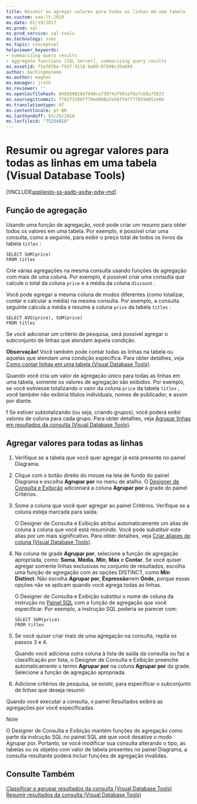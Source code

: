 ```yaml
---
title: Resumir ou agregar valores para todas as linhas em uma tabela
ms.custom: seo-lt-2019
ms.date: 01/19/2017
ms.prod: sql
ms.prod_service: sql-tools
ms.technology: ssms
ms.topic: conceptual
helpviewer_keywords:
- summarizing query results
- aggregate functions [SQL Server], summarizing query results
ms.assetid: f5af876e-f937-4110-ba09-07999c35a699
author: markingmyname
ms.author: maghan
ms.manager: jroth
ms.reviewer: ''
ms.openlocfilehash: 0405898284fd40caf39743f901a70a7c60a75023
ms.sourcegitcommit: ff82f3260ff79ed860a7a58f54ff7f0594851e6b
ms.translationtype: HT
ms.contentlocale: pt-BR
ms.lasthandoff: 03/29/2020
ms.locfileid: "75254918"
---
```

# <a name="summarize-or-aggregate-values-for-all-rows-in-a-table-visual-database-tools"></a>Resumir ou agregar valores para todas as linhas em uma tabela (Visual Database Tools)
[!INCLUDE[appliesto-ss-asdb-asdw-pdw-md](../../includes/appliesto-ss-asdb-asdw-pdw-md.md)]
## <a name="aggregate-function"></a>Função de agregação
Usando uma função de agregação, você pode criar um resumo para obter todos os valores em uma tabela. Por exemplo, é possível criar uma consulta, como a seguinte, para exibir o preço total de todos os livros da tabela `titles` :  
  
```  
SELECT SUM(price)  
FROM titles  
```  
  
Crie várias agregações na mesma consulta usando funções de agregação com mais de uma coluna. Por exemplo, é possível criar uma consulta que calcule o total da coluna `price` e a média da coluna `discount` .  
  
Você pode agregar a mesma coluna de modos diferentes (como totalizar, contar e calcular a média) na mesma consulta. Por exemplo, a consulta seguinte calcula a média e resume a coluna `price` da tabela `titles` :  
  
```  
SELECT AVG(price), SUM(price)  
FROM titles  
```  
  
Se você adicionar um critério de pesquisa, será possível agregar o subconjunto de linhas que atendam àquela condição.  

**Observação!** Você também pode contar todas as linhas na tabela ou aquelas que atendam uma condição específica. Para obter detalhes, veja [Como contar linhas em uma tabela &#40;Visual Database Tools&#41;](../../ssms/visual-db-tools/count-rows-in-a-table-visual-database-tools.md).  
  
  
Quando você cria um valor de agregação único para todas as linhas em uma tabela, somente os valores de agregação são exibidos. Por exemplo, se você estivesse totalizando o valor da coluna `price` da tabela `titles` , você também não exibiria títulos individuais, nomes de publicador, e assim por diante.  
 
 **!** Se estiver subtotalizando (ou seja, criando grupos), você poderá exibir valores de coluna para cada grupo. Para obter detalhes, veja [Agrupar linhas em resultados da consulta &#40;Visual Database Tools&#41;](../../ssms/visual-db-tools/group-rows-in-query-results-visual-database-tools.md).  

## <a name="aggregate-values-for-all-rows"></a>Agregar valores para todas as linhas  
  
1.  Verifique se a tabela que você quer agregar já está presente no painel Diagrama.  
  
2.  Clique com o botão direito do mouse na tela de fundo do painel Diagrama e escolha **Agrupar por** no menu de atalho. O [Designer de Consulta e Exibição](../../ssms/visual-db-tools/query-and-view-designer-tools-visual-database-tools.md) adicionará a coluna **Agrupar por** à grade do painel Critérios.  
  
3.  Some a coluna que você quer agregar ao painel Critérios. Verifique se a coluna esteja marcada para saída.  
  
    O Designer de Consulta e Exibição atribui automaticamente um alias de coluna à coluna que você está resumindo. Você pode substituir este alias por um mais significativo. Para obter detalhes, veja [Criar aliases de coluna &#40;Visual Database Tools&#41;](../../ssms/visual-db-tools/create-column-aliases-visual-database-tools.md).  
  
4.  Na coluna de grade **Agrupar por**, selecione a função de agregação apropriada, como: **Soma**, **Média**, **Mín**, **Máx** e **Contar**. Se você quiser agregar somente linhas exclusivas no conjunto de resultados, escolha uma função de agregação com as opções DISTINCT, como **Min Distinct**. Não escolha **Agrupar por**, **Expressão**nem **Onde**, porque essas opções não se aplicam quando você agrega todas as linhas.  
  
    O Designer de Consulta e Exibição substitui o nome de coluna da instrução no [Painel SQL](../../ssms/visual-db-tools/sql-pane-visual-database-tools.md) com a função de agregação que você especificar. Por exemplo, a instrução SQL poderia se parecer com:  
  
    ```  
    SELECT SUM(price)  
    FROM titles  
    ```  
  
5.  Se você quiser criar mais de uma agregação na consulta, repita os passos 3 e 4.  
  
    Quando você adiciona outra coluna à lista de saída da consulta ou faz a classificação por lista, o Designer de Consulta e Exibição preenche automaticamente o termo **Agrupar por** na coluna **Agrupar por** da grade. Selecione a função de agregação apropriada.  
  
6.  Adicione critérios de pesquisa, se existir, para especificar o subconjunto de linhas que deseja resumir.  
  
Quando você executar a consulta, o painel Resultados exibirá as agregações por você especificadas.  
  
> [!NOTE]  
> O Designer de Consulta e Exibição mantém funções de agregação como parte da instrução SQL no painel SQL até que você desative o modo Agrupar por. Portanto, se você modificar sua consulta alterando o tipo, as tabelas ou os objetos com valor de tabela presentes no painel Diagrama, a consulta resultante poderá incluir funções de agregação inválidas.  
  
## <a name="see-also"></a>Consulte Também  
[Classificar e agrupar resultados da consulta &#40;Visual Database Tools&#41;](../../ssms/visual-db-tools/sort-and-group-query-results-visual-database-tools.md)  
[Resumir resultados da consulta &#40;Visual Database Tools&#41;](../../ssms/visual-db-tools/summarize-query-results-visual-database-tools.md)  
  
